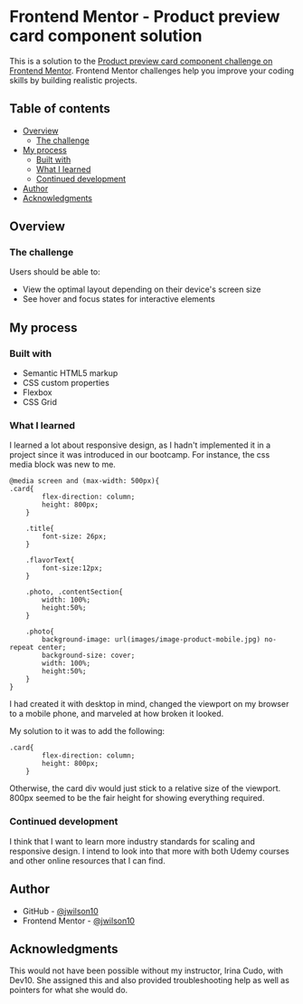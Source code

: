 # Frontend Mentor - Product preview card component solution

This is a solution to the [Product preview card component challenge on Frontend Mentor](https://www.frontendmentor.io/challenges/product-preview-card-component-GO7UmttRfa). Frontend Mentor challenges help you improve your coding skills by building realistic projects. 

## Table of contents

- [Overview](#overview)
  - [The challenge](#the-challenge)
- [My process](#my-process)
  - [Built with](#built-with)
  - [What I learned](#what-i-learned)
  - [Continued development](#continued-development)
- [Author](#author)
- [Acknowledgments](#acknowledgments)

## Overview

### The challenge

Users should be able to:

- View the optimal layout depending on their device's screen size
- See hover and focus states for interactive elements

## My process

### Built with

- Semantic HTML5 markup
- CSS custom properties
- Flexbox
- CSS Grid

### What I learned

I learned a lot about responsive design, as I hadn't implemented it in a project since it was introduced in our bootcamp. For instance, the css media block was new to me.

```
@media screen and (max-width: 500px){
.card{
        flex-direction: column;
        height: 800px;
    }

    .title{
        font-size: 26px;
    }

    .flavorText{
        font-size:12px;
    }

    .photo, .contentSection{
        width: 100%;
        height:50%;
    }

    .photo{
        background-image: url(images/image-product-mobile.jpg) no-repeat center;
        background-size: cover;
        width: 100%;
        height:50%;
    }
}
```

I had created it with desktop in mind, changed the viewport on my browser to a mobile phone, and marveled at how broken it looked. 

My solution to it was to add the following:

```
.card{
        flex-direction: column;
        height: 800px;
    }
```

Otherwise, the card div would just stick to a relative size of the viewport. 800px seemed to be the fair height for showing everything required.

### Continued development

I think that I want to learn more industry standards for scaling and responsive design. I intend to look into that more with both Udemy courses and other online resources that I can find.

## Author

- GitHub - [@jwilson10](https://github.com/jwilson10)
- Frontend Mentor - [@jwilson10](https://www.frontendmentor.io/profile/jwilson10)


## Acknowledgments

This would not have been possible without my instructor, Irina Cudo, with Dev10. She assigned this and also provided troubleshooting help as well as pointers for what she would do.
